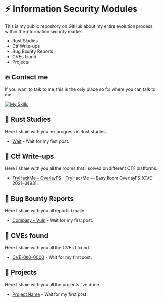 # ⚡️ Information Security Modules

This is my public repository on GitHub about my entire evolution
process within the information security market.

- Rust Studies
- Ctf Write-ups
- Bug Bounty Reports
- CVEs found
- Projects

## 🔥 Contact me
If you want to talk to me, this is the only place so far where you can talk to me.

[![My Skills](https://skillicons.dev/icons?i=linkedin&theme=dark)](https://www.linkedin.com/in/rafael-rom%C3%A3o/)


## 📌 Rust Studies

Here I share with you my progress in Rust studies.

- [Wait](https://wait.com/) - Wait for my first post.

## 📌 Ctf Write-ups

Here I share with you all the rooms that I solved on different CTF platforms.

- [TryHackMe - OverlayFS](https://vasilizaistev.medium.com/tryhackme-easy-room-overlayfs-cve-2021-3493-990c135f4f52) - TryHackMe — Easy Room OverlayFS [CVE-2021–3493].

## 📌 Bug Bounty Reports

Here I share with you all reports I made.

- [Company - Vuln](https://wait.com/) - Wait for my first post.

## 📌 CVEs found

Here I share with you all the CVEs I found.

- [CVE-000-0000](https://wait.com/) - Wait for my first post.

## 📌 Projects

Here I share with you all the projects I've done.

- [Project Name](https://wait.com/) - Wait for my first post.
